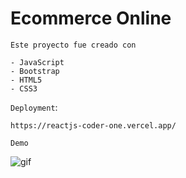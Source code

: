 # Ecommerce Online

`Este proyecto fue creado con` 

    - JavaScript
    - Bootstrap
    - HTML5
    - CSS3

`Deployment`:
    
    https://reactjs-coder-one.vercel.app/

`Demo`

![gif](https://user-images.githubusercontent.com/105121237/220158465-f4f032df-c3f2-4961-a787-d2223ed556a5.gif)
